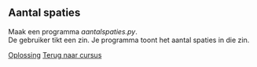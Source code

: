 ## Aantal spaties

Maak een programma _aantalspaties.py_.\
De gebruiker tikt een zin. Je programma toont het aantal spaties in die
zin.

[Oplossing](/oplossingen/aantalspaties.html)
[Terug naar cursus](/27_string.html)